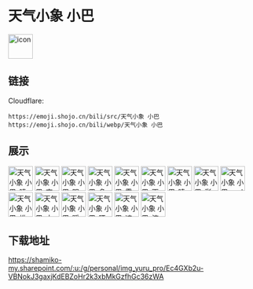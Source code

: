 # 天气小象 小巴
<img src="https://emoji.shojo.cn/bili/src/天气小象 小巴/icon.png" width="50" height="50" alt="icon">

## 链接
Cloudflare:
```
https://emoji.shojo.cn/bili/src/天气小象 小巴
https://emoji.shojo.cn/bili/webp/天气小象 小巴
```
## 展示
<img src="https://emoji.shojo.cn/bili/src/天气小象 小巴/天气小象 小巴-晴.png" width="50" height="50" alt="天气小象 小巴-晴">
<img src="https://emoji.shojo.cn/bili/src/天气小象 小巴/天气小象 小巴-夜.png" width="50" height="50" alt="天气小象 小巴-夜">
<img src="https://emoji.shojo.cn/bili/src/天气小象 小巴/天气小象 小巴-阴.png" width="50" height="50" alt="天气小象 小巴-阴">
<img src="https://emoji.shojo.cn/bili/src/天气小象 小巴/天气小象 小巴-多云.png" width="50" height="50" alt="天气小象 小巴-多云">
<img src="https://emoji.shojo.cn/bili/src/天气小象 小巴/天气小象 小巴-雷雨.png" width="50" height="50" alt="天气小象 小巴-雷雨">
<img src="https://emoji.shojo.cn/bili/src/天气小象 小巴/天气小象 小巴-雨.png" width="50" height="50" alt="天气小象 小巴-雨">
<img src="https://emoji.shojo.cn/bili/src/天气小象 小巴/天气小象 小巴-晴夜.png" width="50" height="50" alt="天气小象 小巴-晴夜">
<img src="https://emoji.shojo.cn/bili/src/天气小象 小巴/天气小象 小巴-彩虹.png" width="50" height="50" alt="天气小象 小巴-彩虹">
<img src="https://emoji.shojo.cn/bili/src/天气小象 小巴/天气小象 小巴-sad.png" width="50" height="50" alt="天气小象 小巴-sad">
<img src="https://emoji.shojo.cn/bili/src/天气小象 小巴/天气小象 小巴-堆雪人.png" width="50" height="50" alt="天气小象 小巴-堆雪人">
<img src="https://emoji.shojo.cn/bili/src/天气小象 小巴/天气小象 小巴-大风.png" width="50" height="50" alt="天气小象 小巴-大风">
<img src="https://emoji.shojo.cn/bili/src/天气小象 小巴/天气小象 小巴-踩水.png" width="50" height="50" alt="天气小象 小巴-踩水">
<img src="https://emoji.shojo.cn/bili/src/天气小象 小巴/天气小象 小巴-晒太阳.png" width="50" height="50" alt="天气小象 小巴-晒太阳">
<img src="https://emoji.shojo.cn/bili/src/天气小象 小巴/天气小象 小巴-遮雨.png" width="50" height="50" alt="天气小象 小巴-遮雨">
<img src="https://emoji.shojo.cn/bili/src/天气小象 小巴/天气小象 小巴-流星.png" width="50" height="50" alt="天气小象 小巴-流星">

## 下载地址

https://shamiko-my.sharepoint.com/:u:/g/personal/img_yuru_pro/Ec4GXb2u-VBNokJ3gaxjKdEBZoHr2k3xbMkGzfhGc36zWA